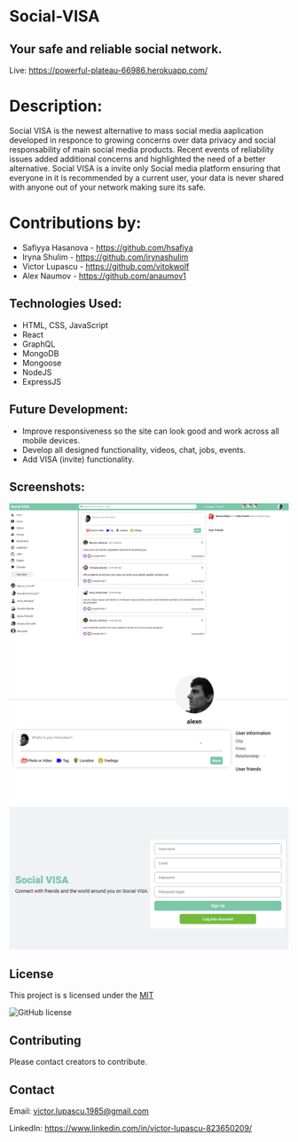 # Social-VISA

## Your safe and reliable social network.

Live: https://powerful-plateau-66986.herokuapp.com/

# Description: 
Social VISA is the newest alternative to mass social media aaplication developed in responce to growing concerns over data privacy and social responsability of main social media products. Recent events of reliability issues added additional concerns and highlighted the need of a better alternative. 
Social VISA is a invite only Social media platform ensuring that everyone in it is recommended by a current user, your data is never shared with anyone out of your network making sure its safe.

# Contributions by: 
* Safiyya Hasanova - https://github.com/hsafiya
* Iryna Shulim - https://github.com/irynashulim
* Victor Lupascu - https://github.com/vitokwolf
* Alex Naumov - https://github.com/anaumov1


## Technologies Used:
* HTML, CSS, JavaScript
* React
* GraphQL
* MongoDB
* Mongoose 
* NodeJS
* ExpressJS

## Future Development:
* Improve responsiveness so the site can look good and work across all mobile devices.
* Develop all designed functionality, videos, chat, jobs, events.
* Add VISA (invite) functionality.

## Screenshots:
![Main Page](https://github.com/hsafiya/Social-VISA/blob/develop/client/public/assets/screens/feed.PNG?raw=true)
![Profile](https://github.com/hsafiya/Social-VISA/blob/develop/client/public/assets/screens/profile.PNG?raw=true)
![Create Profile](https://github.com/hsafiya/Social-VISA/blob/develop/client/public/assets/screens/signup.PNG?raw=true)


 ## License
  This project is s licensed under the [MIT](LICENSE)
  
  ![GitHub license](https://img.shields.io/badge/license-MIT-blue.svg)
    
  ## Contributing
  Please contact creators to contribute.
  
  ## Contact
  Email: victor.lupascu.1985@gmail.com
  
  LinkedIn: https://www.linkedin.com/in/victor-lupascu-823650209/
